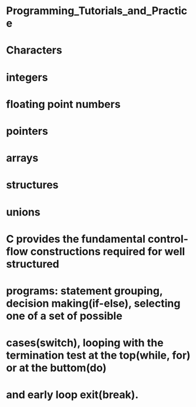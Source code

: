 # Programming_Tutorials_and_Practice

# Characters
# integers
# floating point numbers
# pointers
# arrays
# structures
# unions

# C provides the fundamental control-flow constructions required for well structured
# programs: statement grouping, decision making(if-else), selecting one of a set of possible 
# cases(switch), looping with the termination test at the top(while, for) or at the buttom(do)
# and early loop exit(break).
